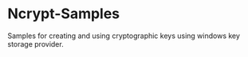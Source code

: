 # Ncrypt-Samples
Samples for creating and using cryptographic keys using windows key storage provider.
